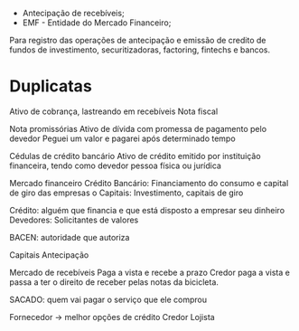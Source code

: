 - Antecipação de recebíveis;
- EMF - Entidade do Mercado Financeiro;

Para registro das operações de antecipação e emissão de credito de fundos de investimento, securitizadoras, factoring, fintechs e bancos.

# Duplicatas 
Ativo de cobrança, lastreando em recebíveis
Nota fiscal

Nota promissórias
Ativo de dívida com promessa de pagamento pelo devedor 
Peguei um valor e pagarei após determinado tempo

Cédulas de crédito bancário
Ativo de crédito emitido por instituição financeira, tendo como devedor pessoa física ou jurídica

Mercado financeiro
Crédito Bancário: Financiamento do consumo e capital de giro das empresas o
Capitais: Investimento, capitais de giro

Crédito: alguém que financia e que está disposto a empresar seu dinheiro
Devedores: Solicitantes de valores

BACEN: autoridade que autoriza

Capitais
Antecipação

Mercado de recebíveis
Paga a vista e recebe a prazo
Credor paga a vista e passa a ter o direito de receber pelas notas da bicicleta.

SACADO: quem vai pagar o serviço que ele comprou


Fornecedor -> melhor opções de crédito
Credor
Lojista
